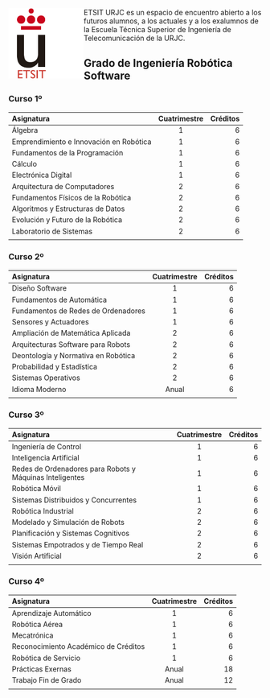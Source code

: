 <img src="../../logo-etsit.png" alt="logo-urjc" style="width: 150px;" align="left" /> ETSIT URJC es un espacio de encuentro abierto a los futuros
alumnos, a los actuales y a los exalumnos de la Escuela Técnica Superior
de Ingeniería de Telecomunicación de la URJC.

## Grado de Ingeniería Robótica Software

### Curso 1º
| Asignatura        | Cuatrimestre | Créditos |
| :------------- |:-------------:| -----:|
| Álgebra      |            1 | 6 |
| Emprendimiento e Innovación en Robótica      | 1 | 6 |
| Fundamentos de la Programación      | 1 | 6 |
| Cálculo| 1 | 6 |
| Electrónica Digital| 1 | 6 |
| Arquitectura de Computadores      | 2 | 6 |
| Fundamentos Físicos de la Robótica| 2 | 6 |
| Algoritmos y Estructuras de Datos | 2 | 6 |
| Evolución y Futuro de la Robótica | 2 | 6 |
| Laboratorio de Sistemas | 2 | 6 |
| | | |

### Curso 2º
| Asignatura        | Cuatrimestre | Créditos |
| :------------- |:-------------:| -----:|
| Diseño Software      |            1 | 6 |
| Fundamentos de Automática | 1 | 6 |
| Fundamentos de Redes de Ordenadores | 1 | 6 |
| Sensores y Actuadores | 1 | 6 |
| Ampliación de Matemática Aplicada| 2 | 6 |
| Arquitecturas Software para Robots| 2 | 6 |
| Deontología y Normativa en Robótica | 2 | 6 |
| Probabilidad y Estadística | 2 | 6 |
| Sistemas Operativos | 2 | 6 |
| Idioma Moderno  | Anual | 6 |
| | | |

### Curso 3º
| Asignatura        | Cuatrimestre | Créditos |
| :------------- |:-------------:| -----:|
| Ingeniería de Control|            1 | 6 |
| Inteligencia Artificial | 1 | 6 |
| Redes de Ordenadores para Robots y Máquinas Inteligentes | 1 | 6 |
| Robótica Móvil | 1 | 6 |
| Sistemas Distribuidos y Concurrentes | 1 | 6 |
| Robótica Industrial | 2 | 6 |
| Modelado y Simulación de Robots | 2 | 6 |
| Planificación y Sistemas Cognitivos | 2 | 6 |
| Sistemas Empotrados y de Tiempo Real | 2 | 6 |
| Visión Artificial | 2 | 6 |
| | | | 

### Curso 4º
| Asignatura        | Cuatrimestre | Créditos |
| :------------- |:-------------:| -----:|
| Aprendizaje Automático |            1 | 6 |
| Robótica Aérea | 1 | 6 |
| Mecatrónica | 1 | 6 |
| Reconocimiento Académico de Créditos | 1 | 6 |
| Robótica de Servicio | 1 | 6 |
| Prácticas Exernas | Anual  | 18 |
| Trabajo Fin de Grado| Anual | 12 |
| | | |

